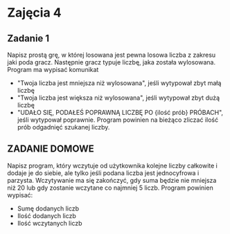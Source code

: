 # Zajęcia 4

## Zadanie 1
Napisz prostą grę, w której losowana jest pewna losowa liczba z zakresu jaki poda gracz. Następnie gracz typuje liczbę, jaka została wylosowana. Program ma wypisać komunikat 
* "Twoja liczba jest mniejsza niż wylosowana", jeśli wytypował zbyt małą liczbę
* "Twoja liczba jest większa niż wylosowana", jeśli wytypował zbyt dużą liczbę
* "UDAŁO SIĘ, PODAŁEŚ POPRAWNĄ LICZBĘ PO {ilość prób} PRÓBACH", jeśli wytypował poprawnie.
Program powinien na bieżąco zliczać ilość prób odgadnięć szukanej liczby.

## ZADANIE DOMOWE
Napisz program, który wczytuje od użytkownika kolejne liczby całkowite i dodaje je do siebie, ale tylko jeśli podana liczba jest jednocyfrowa i parzysta. Wczytywanie ma się zakończyć, gdy suma będzie nie mniejsza niż 20 lub gdy zostanie wczytane co najmniej 5 liczb. Program powinien wypisać:
* Sumę dodanych liczb
* Ilość dodanych liczb
* Ilość wczytanych liczb

